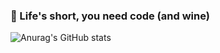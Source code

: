 ### :wine_glass: Life's short, you need code (and wine) 

![Anurag's GitHub stats](https://github-readme-stats.vercel.app/api?username=vodkamitlime&show_icons=true&count_private=true&&theme=onedark)

